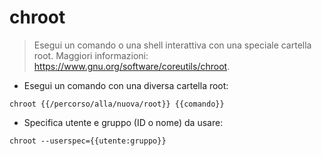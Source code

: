 # chroot

> Esegui un comando o una shell interattiva con una speciale cartella root.
> Maggiori informazioni: <https://www.gnu.org/software/coreutils/chroot>.

- Esegui un comando con una diversa cartella root:

`chroot {{/percorso/alla/nuova/root}} {{comando}}`

- Specifica utente e gruppo (ID o nome) da usare:

`chroot --userspec={{utente:gruppo}}`
